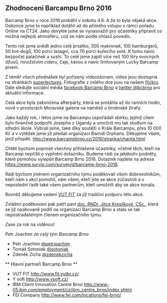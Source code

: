Zhodnocení Barcampu Brno 2016
-----------------------------

Barcamp Brno v roce 2016 proběhl v sobotu 4.6. A že to byla nějaká akce. Dokonce jsme to například dotáhli až do přímého vstupu v rámci pořadu Online na ČT24. Jako obvykle jsme se vynasnažili pro účastníky připravit co možná nejlepší atmosféru, což se nám podle ohlasů povedlo.

Tento rok jsme snědli jedno celé prsátko, 300 makronek, 100 hamburgerů, 50 hot-dogů, 100 porci lasagní, cca 70 porcí kuřecího soté. K tomu navíc bezpočet palačinek a sushi. To celé jsme zapili více než 100 litry ovocných džusů, množstvím cideru, čaje, kávou a navíc limitovaným Lucky Barcamp pivem.

Z téměř všech přednášek byl pořízený videozáznam, videa jsou dostupná na stránkách [superlectures](http://www.superlectures.com/barcampbrno2016/). Fotografie z celého dne jsou na našem [flickru](https://www.flickr.com/photos/97646969@N07/sets/72157669419251582). Dále sledujte sociální média [facebook Barcamp Brno](https://cs-cz.facebook.com/barcamp.brno) a [twitter @bcbrno](https://twitter.com/bcbrno) pro aktuální informace.

Celá akce byla zakončena afterpárty, která se protáhla až do ranních hodin, nově v prostorách Moravské galerie na náměstí u brněnské žirafy.

Jako každý rok, i letos jsme na Barcampu uspořádali sbírku, jejímž cílem bylo finančně podpořit Josepha z Ugandy a umožnit mu tak studium na střední škole. Vybrali jsme, také díky soutěži o Krále Barcampu, přes 10 000 Kč a v výtěžek jsme již předali organizaci Bwindi Orphans. Děkujeme všem, jenž přispěli. <http://www.barcampbrno.cz/2016/stranka/charita.html>

Chtěli bychom poprosit všechny přihlášené účastníky, včetně těch, kteří na Barcamp nepřišli o vyplnění dotazníku. Budeme rádi za jakékoliv podněty, které pomohou vylepšit Barcamp Brno 2016. Dotazník najdete na adrese <https://www.survio.com/survey/d/barcamp-brno-2016>.

Rádi bychom jménem organizačního týmu poděkovali všem dobrovolníkům, kteří nám s akcí pomohli, vám všem, kteří jste se akce zúčastnili a v neposlední řadě také všem partnerům, kteří umožnili aby se akce konala.

Rovněž děkujeme vedení [VUT FIT](http://www.fit.vutbr.cz/) za již tradiční podporu této akce. 

Zvláštní poděkování pak patří paní [doc. RNDr. Jitce Kreslíkové, CSc.](http://www.fit.vutbr.cz/~kreslika/), která se již opakovaně podílí na organizaci Barcamp Brno a stala se tak nepostradatelným členem organizačního týmu.

Zase za rok na viděnou!

Petr Joachim _za celý tým Barcamp Brno_

 - Petr Joachim [@petrjoachim](https://twitter.com/petrjoachim)
 - Tomáš Sotoniak [@sotoniak](https://twitter.com/sotoniak)
 - Zdeněk Zicha [@zdenekzicha](https://twitter.com/zdenekzicha)

** Hlavní partneři Barcamp Brno **
 
 - VUT FIT <http://www.fit.vutbr.cz/>
 - Y soft <http://www.ysoft.cz/>
 - IBM Client Innovation Centre Brno <http://www-05.ibm.com/employment/cz/ibm_centre_brno/index.shtml>
 - FEI Company <http://www.fei.com/locations/fei-brno/>

